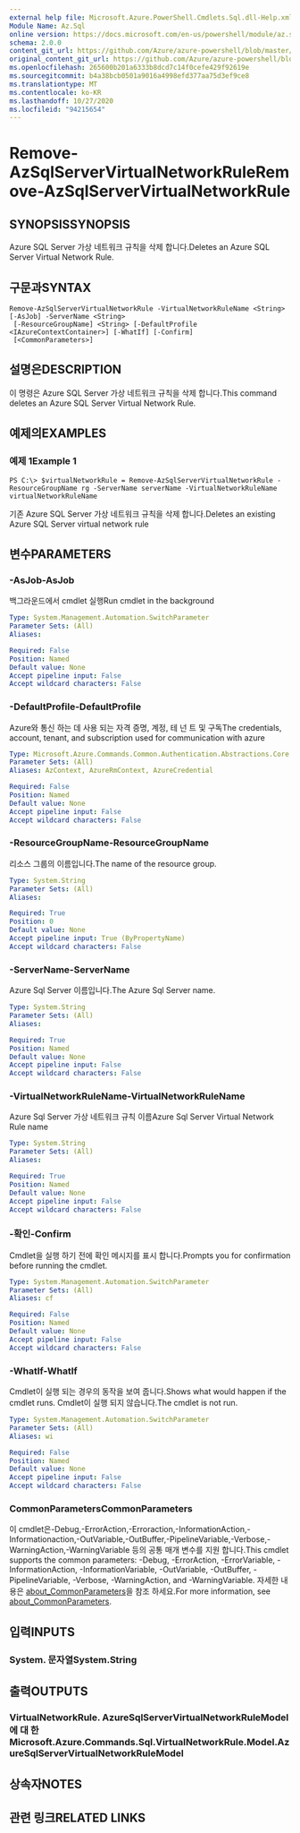 ```yaml
---
external help file: Microsoft.Azure.PowerShell.Cmdlets.Sql.dll-Help.xml
Module Name: Az.Sql
online version: https://docs.microsoft.com/en-us/powershell/module/az.sql/remove-azsqlservervirtualnetworkrule
schema: 2.0.0
content_git_url: https://github.com/Azure/azure-powershell/blob/master/src/Sql/Sql/help/Remove-AzSqlServerVirtualNetworkRule.md
original_content_git_url: https://github.com/Azure/azure-powershell/blob/master/src/Sql/Sql/help/Remove-AzSqlServerVirtualNetworkRule.md
ms.openlocfilehash: 265600b201a6333b8dcd7c14f0cefe429f92619e
ms.sourcegitcommit: b4a38bcb0501a9016a4998efd377aa75d3ef9ce8
ms.translationtype: MT
ms.contentlocale: ko-KR
ms.lasthandoff: 10/27/2020
ms.locfileid: "94215654"
---
```

# <span data-ttu-id="f5153-101">Remove-AzSqlServerVirtualNetworkRule</span><span class="sxs-lookup"><span data-stu-id="f5153-101">Remove-AzSqlServerVirtualNetworkRule</span></span>

## <span data-ttu-id="f5153-102">SYNOPSIS</span><span class="sxs-lookup"><span data-stu-id="f5153-102">SYNOPSIS</span></span>
<span data-ttu-id="f5153-103">Azure SQL Server 가상 네트워크 규칙을 삭제 합니다.</span><span class="sxs-lookup"><span data-stu-id="f5153-103">Deletes an Azure SQL Server Virtual Network Rule.</span></span>

## <span data-ttu-id="f5153-104">구문과</span><span class="sxs-lookup"><span data-stu-id="f5153-104">SYNTAX</span></span>

```
Remove-AzSqlServerVirtualNetworkRule -VirtualNetworkRuleName <String> [-AsJob] -ServerName <String>
 [-ResourceGroupName] <String> [-DefaultProfile <IAzureContextContainer>] [-WhatIf] [-Confirm]
 [<CommonParameters>]
```

## <span data-ttu-id="f5153-105">설명은</span><span class="sxs-lookup"><span data-stu-id="f5153-105">DESCRIPTION</span></span>
<span data-ttu-id="f5153-106">이 명령은 Azure SQL Server 가상 네트워크 규칙을 삭제 합니다.</span><span class="sxs-lookup"><span data-stu-id="f5153-106">This command deletes an Azure SQL Server Virtual Network Rule.</span></span>

## <span data-ttu-id="f5153-107">예제의</span><span class="sxs-lookup"><span data-stu-id="f5153-107">EXAMPLES</span></span>

### <span data-ttu-id="f5153-108">예제 1</span><span class="sxs-lookup"><span data-stu-id="f5153-108">Example 1</span></span>
```
PS C:\> $virtualNetworkRule = Remove-AzSqlServerVirtualNetworkRule -ResourceGroupName rg -ServerName serverName -VirtualNetworkRuleName virtualNetworkRuleName
```

<span data-ttu-id="f5153-109">기존 Azure SQL Server 가상 네트워크 규칙을 삭제 합니다.</span><span class="sxs-lookup"><span data-stu-id="f5153-109">Deletes an existing Azure SQL Server virtual network rule</span></span>

## <span data-ttu-id="f5153-110">변수</span><span class="sxs-lookup"><span data-stu-id="f5153-110">PARAMETERS</span></span>

### <span data-ttu-id="f5153-111">-AsJob</span><span class="sxs-lookup"><span data-stu-id="f5153-111">-AsJob</span></span>
<span data-ttu-id="f5153-112">백그라운드에서 cmdlet 실행</span><span class="sxs-lookup"><span data-stu-id="f5153-112">Run cmdlet in the background</span></span>

```yaml
Type: System.Management.Automation.SwitchParameter
Parameter Sets: (All)
Aliases:

Required: False
Position: Named
Default value: None
Accept pipeline input: False
Accept wildcard characters: False
```

### <span data-ttu-id="f5153-113">-DefaultProfile</span><span class="sxs-lookup"><span data-stu-id="f5153-113">-DefaultProfile</span></span>
<span data-ttu-id="f5153-114">Azure와 통신 하는 데 사용 되는 자격 증명, 계정, 테 넌 트 및 구독</span><span class="sxs-lookup"><span data-stu-id="f5153-114">The credentials, account, tenant, and subscription used for communication with azure</span></span>

```yaml
Type: Microsoft.Azure.Commands.Common.Authentication.Abstractions.Core.IAzureContextContainer
Parameter Sets: (All)
Aliases: AzContext, AzureRmContext, AzureCredential

Required: False
Position: Named
Default value: None
Accept pipeline input: False
Accept wildcard characters: False
```

### <span data-ttu-id="f5153-115">-ResourceGroupName</span><span class="sxs-lookup"><span data-stu-id="f5153-115">-ResourceGroupName</span></span>
<span data-ttu-id="f5153-116">리소스 그룹의 이름입니다.</span><span class="sxs-lookup"><span data-stu-id="f5153-116">The name of the resource group.</span></span>

```yaml
Type: System.String
Parameter Sets: (All)
Aliases:

Required: True
Position: 0
Default value: None
Accept pipeline input: True (ByPropertyName)
Accept wildcard characters: False
```

### <span data-ttu-id="f5153-117">-ServerName</span><span class="sxs-lookup"><span data-stu-id="f5153-117">-ServerName</span></span>
<span data-ttu-id="f5153-118">Azure Sql Server 이름입니다.</span><span class="sxs-lookup"><span data-stu-id="f5153-118">The Azure Sql Server name.</span></span>

```yaml
Type: System.String
Parameter Sets: (All)
Aliases:

Required: True
Position: Named
Default value: None
Accept pipeline input: False
Accept wildcard characters: False
```

### <span data-ttu-id="f5153-119">-VirtualNetworkRuleName</span><span class="sxs-lookup"><span data-stu-id="f5153-119">-VirtualNetworkRuleName</span></span>
<span data-ttu-id="f5153-120">Azure Sql Server 가상 네트워크 규칙 이름</span><span class="sxs-lookup"><span data-stu-id="f5153-120">Azure Sql Server Virtual Network Rule name</span></span>

```yaml
Type: System.String
Parameter Sets: (All)
Aliases:

Required: True
Position: Named
Default value: None
Accept pipeline input: False
Accept wildcard characters: False
```

### <span data-ttu-id="f5153-121">-확인</span><span class="sxs-lookup"><span data-stu-id="f5153-121">-Confirm</span></span>
<span data-ttu-id="f5153-122">Cmdlet을 실행 하기 전에 확인 메시지를 표시 합니다.</span><span class="sxs-lookup"><span data-stu-id="f5153-122">Prompts you for confirmation before running the cmdlet.</span></span>

```yaml
Type: System.Management.Automation.SwitchParameter
Parameter Sets: (All)
Aliases: cf

Required: False
Position: Named
Default value: None
Accept pipeline input: False
Accept wildcard characters: False
```

### <span data-ttu-id="f5153-123">-WhatIf</span><span class="sxs-lookup"><span data-stu-id="f5153-123">-WhatIf</span></span>
<span data-ttu-id="f5153-124">Cmdlet이 실행 되는 경우의 동작을 보여 줍니다.</span><span class="sxs-lookup"><span data-stu-id="f5153-124">Shows what would happen if the cmdlet runs.</span></span>
<span data-ttu-id="f5153-125">Cmdlet이 실행 되지 않습니다.</span><span class="sxs-lookup"><span data-stu-id="f5153-125">The cmdlet is not run.</span></span>

```yaml
Type: System.Management.Automation.SwitchParameter
Parameter Sets: (All)
Aliases: wi

Required: False
Position: Named
Default value: None
Accept pipeline input: False
Accept wildcard characters: False
```

### <span data-ttu-id="f5153-126">CommonParameters</span><span class="sxs-lookup"><span data-stu-id="f5153-126">CommonParameters</span></span>
<span data-ttu-id="f5153-127">이 cmdlet은-Debug,-ErrorAction,-Erroraction,-InformationAction,-Informationaction,-OutVariable,-OutBuffer,-PipelineVariable,-Verbose,-WarningAction,-WarningVariable 등의 공통 매개 변수를 지원 합니다.</span><span class="sxs-lookup"><span data-stu-id="f5153-127">This cmdlet supports the common parameters: -Debug, -ErrorAction, -ErrorVariable, -InformationAction, -InformationVariable, -OutVariable, -OutBuffer, -PipelineVariable, -Verbose, -WarningAction, and -WarningVariable.</span></span> <span data-ttu-id="f5153-128">자세한 내용은 [about_CommonParameters](http://go.microsoft.com/fwlink/?LinkID=113216)을 참조 하세요.</span><span class="sxs-lookup"><span data-stu-id="f5153-128">For more information, see [about_CommonParameters](http://go.microsoft.com/fwlink/?LinkID=113216).</span></span>

## <span data-ttu-id="f5153-129">입력</span><span class="sxs-lookup"><span data-stu-id="f5153-129">INPUTS</span></span>

### <span data-ttu-id="f5153-130">System. 문자열</span><span class="sxs-lookup"><span data-stu-id="f5153-130">System.String</span></span>

## <span data-ttu-id="f5153-131">출력</span><span class="sxs-lookup"><span data-stu-id="f5153-131">OUTPUTS</span></span>

### <span data-ttu-id="f5153-132">VirtualNetworkRule. AzureSqlServerVirtualNetworkRuleModel에 대 한</span><span class="sxs-lookup"><span data-stu-id="f5153-132">Microsoft.Azure.Commands.Sql.VirtualNetworkRule.Model.AzureSqlServerVirtualNetworkRuleModel</span></span>

## <span data-ttu-id="f5153-133">상속자</span><span class="sxs-lookup"><span data-stu-id="f5153-133">NOTES</span></span>

## <span data-ttu-id="f5153-134">관련 링크</span><span class="sxs-lookup"><span data-stu-id="f5153-134">RELATED LINKS</span></span>
